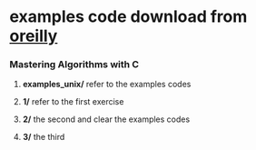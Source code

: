# examples code download from [oreilly](http://examples.oreilly.com/9781565924536/)

### Mastering Algorithms with C

1. **examples_unix/** refer to the examples codes

2. **1/** refer to the first exercise

3. **2/** the second and clear the examples codes

3. **3/** the third
